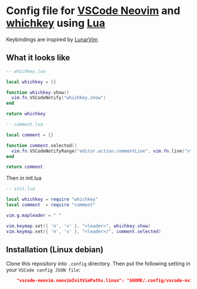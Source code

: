 # Config file for [VSCode Neovim](https://github.com/vscode-neovim/vscode-neovim) and [whichkey](https://github.com/VSpaceCode/vscode-which-key) using [Lua](https://www.lua.org/)

Keybindings are inspired by [LunarVim](https://github.com/lunarvim/lunarvim)

## What it looks like

```lua
-- whichkey.lua

local whichkey = {}

function whichkey.show()
  vim.fn.VSCodeNotify("whichkey.show")
end

return whichkey
```

```lua
-- comment.lua

local comment = {}

function comment.selected()
  vim.fn.VSCodeNotifyRange("editor.action.commentLine", vim.fn.line("v"), vim.fn.line("."), 1)
end

return comment
```

Then in init.lua

```lua
-- init.lua

local whichkey = require "whichkey"
local comment  = require "comment"

vim.g.mapleader = " "

vim.keymap.set({ 'n', 'v' }, "<leader>", whichkey.show)
vim.keymap.set({ 'n', 'v' }, "<leader>/", comment.selected)
```

## Installation (Linux debian)

Clone this repository into `.config` directory.
Then put the following setting in your `VSCode config JSON file`:

```json
	"vscode-neovim.neovimInitVimPaths.linux": "$HOME/.config/vscode-nvim/init.lua",
```
